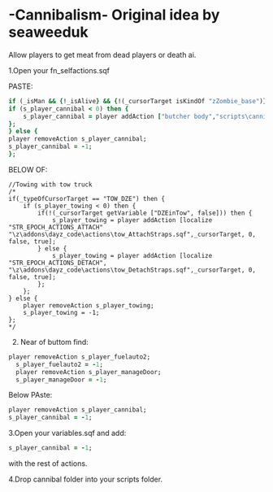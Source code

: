 # -Cannibalism- Original idea by seaweeduk
Allow players to get meat from dead players or death ai.

1.Open your fn_selfactions.sqf

PASTE:
```ruby
if (_isMan && {!_isAlive} && {!(_cursorTarget isKindOf "zZombie_base")} && {!(_cursorTarget getVariable["meatHarvested",false])}) then {
if (s_player_cannibal < 0) then {
	s_player_cannibal = player addAction ["butcher body","scripts\cannibal\player_gutPlayer.sqf",_cursorTarget,0, false,true];
};
} else {
player removeAction s_player_cannibal;
s_player_cannibal = -1;
};
```


BELOW OF:

	//Towing with tow truck
	/*
	if(_typeOfCursorTarget == "TOW_DZE") then {
		if (s_player_towing < 0) then {
			if(!(_cursorTarget getVariable ["DZEinTow", false])) then {
				s_player_towing = player addAction [localize "STR_EPOCH_ACTIONS_ATTACH" "\z\addons\dayz_code\actions\tow_AttachStraps.sqf",_cursorTarget, 0, false, true];				
			} else {
				s_player_towing = player addAction [localize "STR_EPOCH_ACTIONS_DETACH", "\z\addons\dayz_code\actions\tow_DetachStraps.sqf",_cursorTarget, 0, false, true];				
			};
		};
	} else {
		player removeAction s_player_towing;
		s_player_towing = -1;
	};
	*/
  
  
  2. Near of buttom find:
  ```ruby
  player removeAction s_player_fuelauto2;
	s_player_fuelauto2 = -1;
	player removeAction s_player_manageDoor;
	s_player_manageDoor = -1;
  ```
  
  Below PAste:
  
  ```ruby
  player removeAction s_player_cannibal;
 s_player_cannibal = -1;
 ```
 
 3.Open your variables.sqf  and add: 
 
 ```ruby
 s_player_cannibal = -1;  
 ```
 
 with the rest of actions.
 
 4.Drop cannibal folder into your scripts folder. 
